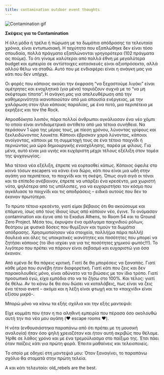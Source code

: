 ```yaml
---
title: contamination outdoor event thoughts
---
```


<div class="uk-container uk-container-center uk-margin-large-bottom uk-margin-large-top">
  <img src="contamination/contamination_banner.gif" alt="Contamination gif" class="uk-width-1-1"><p><b>Σκέψεις για το Contamination</b></p>
  <p>Η όλη μόδα ή τρέλα ή πώρωση με τα δωμάτια απόδρασης τα τελευταία χρόνια, είναι εντυπωσιακή. Η ταχύτητα που εξαπλώθηκε δεν είναι τόσο σπουδαία, πολλά πράγματα εξαπλώνονται γρηγορότερα (102 πράγματα ας πούμε). Το ότι γίναμε καλύτεροι από πολλά έθνη με μεγαλύτερα budget και εμπειρία σε αντίστοιχες κατασκευές είναι αξιοπρόσεκτο, αλλά αλλού θέλω να σταθώ. Αυτό που με ενδιαφέρει είναι η ανάγκη μας για κάτι που δεν υπήρχε.

  </p><p>
Οι φορές που κάποιος ακούει την έκφραση “να ξεχαστούμε λιγάκι” είναι αμέτρητες και ενοχλητικά (για μένα) ταιριάζουν συχνά με το “να μη σκέφτομαι τίποτα”. Η ανάγκη μας για απελευθέρωση από την καθημερινότητα ικανοποιούταν από μια απουσία ενέργειας, με την χαλάρωση στον ήλιο κάποιας παραλίας, με ένα ποτό, μια περιπέτεια με εκρήξεις και τον the Rock.

</p>
Απροσδόκητα λοιπόν, πάρα πολλοί άνθρωποι αγκάλιασαν ένα νέο χόμπι το οποίο είναι αντιδιαμετρικά αντίθετο από μια τέτοια συνήθεια. Να περάσουν 1 ώρα της μέρας τους, με πίεση χρόνου, λύνοντας γρίφους και ξεκλειδώνοντας λουκέτα.  Κάποιοι έβρισκαν χαρά λύνοντας, κάποιοι ανοίγοντας, κάποιοι με τη συμμετοχή τους σε ένα τέτοιο παιχνίδι ή περνώντας μια ώρα δημιουργικής ενασχόλησης, παρέα με φίλους. Για μένα, αυτό είναι μια υγιής και ευχάριστη μέχρι τέλους εξέλιξη στον τομέα της ψυχαγωγίας.

</p><p>
Μια τέτοια νέα εξέλιξη, έπρεπε να εορτασθεί κάπως. Κάποιος όφειλε στο κοινό τόσων escapers να κάνει ένα δώρο, κάτι που είναι μια ωδή στην αγάπη για περιπέτεια, το παιχνίδι και τη σκέψη. Όπως σιγά σιγά οι τόνοι και το επίπεδο ανέβαιναν, έπρεπε να υπάρξει ένα κρεσέντο, μια χωριστή νότα, ψηλότερα από τις υπόλοιπες, για να ευχαριστήσει τον κόσμο που αγκάλιασε το παιχνίδι και τις αποδράσεις – ειδικά αυτούς που δεν το έκαναν πρωτύτερα.

</p><p>
Το πρώτο τέτοιο κρεσέντο, γιατί είμαι βέβαιος ότι θα ακούσουμε και επόμενο, ίσως από τους ίδιους ίσως από κάποιον νέο, έγινε. Το ονόμασαν contamination και έγινε από το Exodus Athens, το Room 54 και το Ground Zero Project. Μέσα του, έκρυψαν ένα αμάλγαμα παιχνιδιού ρόλων, θεάτρου με φυσικά δόσεις που θυμίζουν και τιμούν τα δωμάτια απόδρασης. Χρησιμοποίησαν νέα στοιχεία, πολλή(μα πάρα πολλή) δουλειά και όλες τις υποκριτικές ικανότητες και ποσότητες που μπορεί να ζητήσει κάποιος (το ίδιο ισχύει για για τις ποσότητες χημικού φωτός!!!). Το λιγότερο που πρέπει να πάρουν είναι σεβασμό και ευχαριστώ για όσα έκαναν.

</p><p>
Από εμένα δε θα πάρεις κριτική. Γιατί δε θα μπορέσεις να ξαναπάς. Γιατί κάθε μέρα που συνέβη ήταν διαφορετική. Γιατί κάτι που ζεις και δεν παρακολουθείς μόνο, είναι αδύνατο να το βιώσεις με τον ίδιο τρόπο. Γιατί προσωπικά εγώ, είχα εμπόδια στο να το ζήσω στο 100%. Και τέλος: γιατί δε θέλω. Αν το κάνω δε θα σου δώσει να καταλάβεις, πως είναι να ζεις ένα τέτοιο event – ακόμα και η λέξη είναι φτωχή και το «παιχνίδι» είναι εξίσου μικρό-.

</p><p>
Μπορώ μόνο να κάνω τα εξής σχόλια και την εξής μαντεψιά:

</p><p>
Είχε κομμάτι που ήταν η πιο αληθινή εμπειρία που πέρασα όσο ακολουθώ αυτή την πιο νέα μου αγάπη (❤️ escape rooms ❤️).

</p><p>
Η νότα (ενθουσιάστηκα παραπάνω από ότι πρέπει με τη μουσική αναλογία) ήταν όσο ψηλή χρειαζόταν και ήταν αυτή ακριβώς που θέλαμε. Ήρθε σε λάθος χρόνο και με ένα τρεμούλιασμα στο παίξιμο της. Έτσι πάει όταν παίζεις κάτι για πρώτη φορά. Έπειτα μαθαίνεις και τελειοποιείς.

</p><p>
Το οποίο με οδηγεί στη μαντεψιά μου: Όταν ξαναγίνει, το παραπάνω σχόλιο θα σταματά στην πρώτη τελεία.
 </p>
 
 
 
<p>
Α και κάτι τελευταίο: old_rebels are the best.
</p>
  
</div>